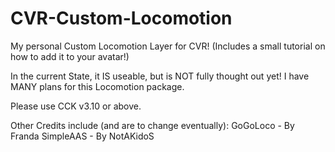 # CVR-Custom-Locomotion
My personal Custom Locomotion Layer for CVR! (Includes a small tutorial on how to add it to your avatar!)

In the current State, it IS useable, but is NOT fully thought out yet! I have MANY plans for this Locomotion package.

Please use CCK v3.10 or above.

Other Credits include (and are to change eventually):
GoGoLoco - By Franda
SimpleAAS - By NotAKidoS
